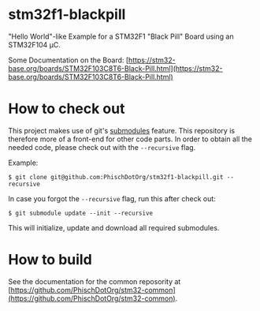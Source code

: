 # stm32f1-blackpill
"Hello World"-like Example for a STM32F1 "Black Pill" Board using an STM32F104 µC.

Some Documentation on the Board: [https://stm32-base.org/boards/STM32F103C8T6-Black-Pill.html](https://stm32-base.org/boards/STM32F103C8T6-Black-Pill.html)

# How to check out
This project makes use of git's [submodules](https://git-scm.com/book/en/v2/Git-Tools-Submodules) feature. This repository is therefore more of a front-end for other code parts. In order to obtain all the needed code, please check out with the `--recursive` flag.

Example:

```
$ git clone git@github.com:PhischDotOrg/stm32f1-blackpill.git --recursive
```

In case you forgot the `--recursive` flag, run this after check out:

```
$ git submodule update --init --recursive
```

This will initialize, update and download all required submodules. 

# How to build
See the documentation for the common reposority at [https://github.com/PhischDotOrg/stm32-common](https://github.com/PhischDotOrg/stm32-common).
